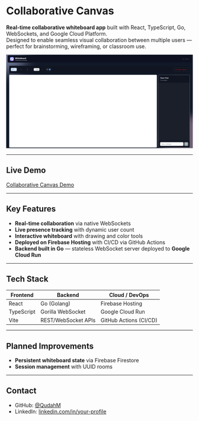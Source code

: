 # Collaborative Canvas

**Real-time collaborative whiteboard app** built with React, TypeScript, Go, WebSockets, and Google Cloud Platform.  
Designed to enable seamless visual collaboration between multiple users — perfect for brainstorming, wireframing, or classroom use.

![collab-canvas-preview](public/canvas_mainpage.png)

---

## Live Demo

 [Collaborative Canvas Demo](https://collaborative-canvas-25764.firebaseapp.com/)

---

##  Key Features

-  **Real-time collaboration** via native WebSockets
-  **Live presence tracking** with dynamic user count
-  **Interactive whiteboard** with drawing and color tools
-  **Deployed on Firebase Hosting** with CI/CD via GitHub Actions
-  **Backend built in Go** — stateless WebSocket server deployed to **Google Cloud Run**

---

##  Tech Stack

| Frontend      | Backend             | Cloud / DevOps        |
|---------------|---------------------|-----------------------|
| React         | Go (Golang)         | Firebase Hosting      |
| TypeScript    | Gorilla WebSocket   | Google Cloud Run      |
| Vite          | REST/WebSocket APIs | GitHub Actions (CI/CD)|

---

## Planned Improvements

- **Persistent whiteboard state** via Firebase Firestore
- **Session management** with UUID rooms

---

## Contact

- GitHub: [@QudahM](https://github.com/QudahM)
- LinkedIn: [linkedin.com/in/your-profile](https://www.linkedin.com/in/qudahm/)
